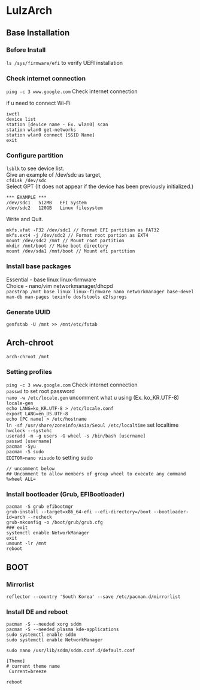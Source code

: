 # LulzArch
## Base Installation
### Before Install
`ls /sys/firmware/efi` to verify UEFI installation
### Check internet connection
`ping -c 3 www.google.com` Check internet connection

if u need to connect Wi-Fi
```
iwctl
device list
station [device name - Ex. wlan0] scan
station wlan0 get-networks
station wlan0 connect [SSID Name]    
exit
```
### Configure partition
`lsblk` to see device list.    
Give an example of /dev/sdc as target,   
`cfdisk /dev/sdc`   
Select GPT (It does not appear if the device has been previously initialized.)    
```
*** EXAMPLE ***
/dev/sdc1   512MB   EFI System
/dev/sdc2   120GB   Linux filesystem
```
Write and Quit. 
```
mkfs.vfat -F32 /dev/sdc1 // Format EFI partition as FAT32   
mkfs.ext4 -j /dev/sdc2 // Format root partion as EXT4   
mount /dev/sdc2 /mnt // Mount root partition
mkdir /mnt/boot // Make boot directory
mount /dev/sda1 /mnt/boot // Mount efi partition
```
### Install base packages
Essential - base linux linux-firmware     
Choice - nano/vim networkmanager/dhcpd     
`pacstrap /mnt base linux linux-firmware nano networkmanager base-devel man-db man-pages texinfo dosfstools e2fsprogs`    
### Generate UUID
`genfstab -U /mnt >> /mnt/etc/fstab`   

## Arch-chroot
`arch-chroot /mnt`  
### Setting profiles
`ping -c 3 www.google.com` Check internet connection    
`passwd` to set root password    
`nano -w /etc/locale.gen` uncomment what u using (Ex. ko_KR.UTF-8)    
`locale-gen`   
`echo LANG=ko_KR.UTF-8 > /etc/locale.conf`    
`export LANG=en_US.UTF-8`    
`echo [PC name] > /etc/hostname`    
`ln -sf /usr/share/zoneinfo/Asia/Seoul /etc/localtime` set localtime
`hwclock --systohc`    
`useradd -m -g users -G wheel -s /bin/bash [username]`     
`passwd [username]`     
`pacman -Syu`   
`pacman -S sudo`    
`EDITOR=nano visudo` to setting sudo
```
// uncomment below
## Uncomment to allow members of group wheel to execute any command
%wheel ALL= 
```
### Install bootloader (Grub, EFIBootloader)
```
pacman -S grub efibootmgr
grub-install --target=x86_64-efi --efi-directory=/boot --bootloader-id=arch --recheck
grub-mkconfig -o /boot/grub/grub.cfg
### exit
systemctl enable NetworkManager
exit
umount -lr /mnt
reboot
```

## BOOT
### Mirrorlist
`reflector --country 'South Korea' --save /etc/pacman.d/mirrorlist`

### Install DE and reboot
```
pacman -S --needed xorg sddm
pacman -S --needed plasma kde-applications
sudo systemctl enable sddm
sudo systemctl enable NetworkManager
```
`sudo nano /usr/lib/sddm/sddm.conf.d/default.conf`    
```
[Theme]
# current theme name
 Current=breeze
 ```
 `reboot`    

